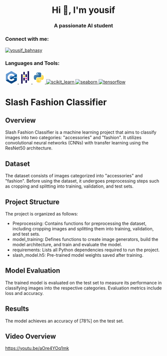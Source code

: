 <h1 align="center">Hi 👋, I'm yousif</h1>
<h3 align="center">A passionate AI student</h3>

<h3 align="left">Connect with me:</h3>
<p align="left">
<a href="https://instagram.com/yousif_bahnasy" target="blank"><img align="center" src="https://raw.githubusercontent.com/rahuldkjain/github-profile-readme-generator/master/src/images/icons/Social/instagram.svg" alt="yousif_bahnasy" height="30" width="40" /></a>
</p>

<h3 align="left">Languages and Tools:</h3>
<p align="left"> <a href="https://www.w3schools.com/cpp/" target="_blank" rel="noreferrer"> <img src="https://raw.githubusercontent.com/devicons/devicon/master/icons/cplusplus/cplusplus-original.svg" alt="cplusplus" width="40" height="40"/> </a> <a href="https://pandas.pydata.org/" target="_blank" rel="noreferrer"> <img src="https://raw.githubusercontent.com/devicons/devicon/2ae2a900d2f041da66e950e4d48052658d850630/icons/pandas/pandas-original.svg" alt="pandas" width="40" height="40"/> </a> <a href="https://www.python.org" target="_blank" rel="noreferrer"> <img src="https://raw.githubusercontent.com/devicons/devicon/master/icons/python/python-original.svg" alt="python" width="40" height="40"/> </a> <a href="https://scikit-learn.org/" target="_blank" rel="noreferrer"> <img src="https://upload.wikimedia.org/wikipedia/commons/0/05/Scikit_learn_logo_small.svg" alt="scikit_learn" width="40" height="40"/> </a> <a href="https://seaborn.pydata.org/" target="_blank" rel="noreferrer"> <img src="https://seaborn.pydata.org/_images/logo-mark-lightbg.svg" alt="seaborn" width="40" height="40"/> </a> <a href="https://www.tensorflow.org" target="_blank" rel="noreferrer"> <img src="https://www.vectorlogo.zone/logos/tensorflow/tensorflow-icon.svg" alt="tensorflow" width="40" height="40"/> </a> </p>

# Slash Fashion Classifier

## Overview
Slash Fashion Classifier is a machine learning project that aims to classify images into two categories: "accessories" and "fashion". It utilizes convolutional neural networks (CNNs) with transfer learning using the ResNet50 architecture.



## Dataset
The dataset consists of images categorized into "accessories" and "fashion". Before using the dataset, it undergoes preprocessing steps such as cropping and splitting into training, validation, and test sets.

## Project Structure
The project is organized as follows:
- Preprocessing: Contains functions for preprocessing the dataset, including cropping images and splitting them into training, validation, and test sets.
- model_training: Defines functions to create image generators, build the model architecture, and train and evaluate the model.
- requirements: Lists all Python dependencies required to run the project.
- slash_model.h5: Pre-trained model weights saved after training.

## Model Evaluation
The trained model is evaluated on the test set to measure its performance in classifying images into the respective categories. Evaluation metrics include loss and accuracy.

## Results
The model achieves an accuracy of [78%] on the test set.

## Video Overview
https://youtu.be/aOre4YOq1mk
